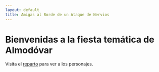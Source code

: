 ```yaml
---
layout: default
title: Amigas al Borde de un Ataque de Nervios
---
```


# Bienvenidas a la fiesta temática de Almodóvar

Visita el [reparto](/reparto/) para ver a los personajes.
